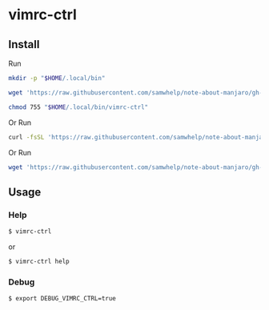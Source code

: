 
# vimrc-ctrl

## Install

Run

``` sh
mkdir -p "$HOME/.local/bin"

wget 'https://raw.githubusercontent.com/samwhelp/note-about-manjaro/gh-pages/_demo/project/vimrc-profile/vimrc-ctrl/vimrc-ctrl' -O "$HOME/.local/bin/vimrc-ctrl"

chmod 755 "$HOME/.local/bin/vimrc-ctrl"
```

Or Run

``` sh
curl -fsSL 'https://raw.githubusercontent.com/samwhelp/note-about-manjaro/gh-pages/_demo/project/vimrc-profile/vimrc-ctrl/remote-install.sh' | bash
```

Or Run

``` sh
wget 'https://raw.githubusercontent.com/samwhelp/note-about-manjaro/gh-pages/_demo/project/vimrc-profile/vimrc-ctrl/remote-install.sh' -q -O - | bash
```


## Usage


### Help

``` sh
$ vimrc-ctrl
```

or

``` sh
$ vimrc-ctrl help
```


### Debug

``` sh
$ export DEBUG_VIMRC_CTRL=true
```
